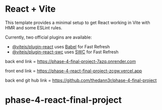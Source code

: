 # React + Vite

This template provides a minimal setup to get React working in Vite with HMR and some ESLint rules.

Currently, two official plugins are available:

- [@vitejs/plugin-react](https://github.com/vitejs/vite-plugin-react/blob/main/packages/plugin-react/README.md) uses [Babel](https://babeljs.io/) for Fast Refresh
- [@vitejs/plugin-react-swc](https://github.com/vitejs/vite-plugin-react-swc) uses [SWC](https://swc.rs/) for Fast Refresh

back end link = https://phase-4-final-project-7azq.onrender.com

front end link = https://phase-4-react-final-project-zcgw.vercel.app

back end git hub link = 
https://github.com/thedann3r/phase-4-final-project

# phase-4-react-final-project
